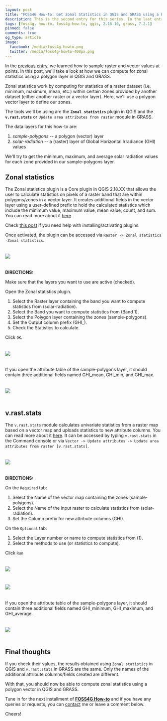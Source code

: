 ```yaml
---
layout: post
title: "FOSS4G How-to: Get Zonal Statistics in QGIS and GRASS using a Polygon Layer as Zones"
description: This is the second entry for this series. In the last entry, we learned how to sample rasters using points. This time we'll compute zonal statistics using a polygon layer using QGIS and GRASS.
tags: [foss4g, how-to, foss4g-how-to, qgis, 2.18.10, grass, 7.2.1]
pinned: false
comments: true
og_type: article
image:
  facebook: /media/foss4g-howto.png
  twitter: /media/foss4g-howto-400px.png
---
```

In the [previous entry](https://benhur07b.github.io/2017/07/26/foss4g-how-to-sample-raster-or-vector-values-at-points-in-qgis-and-grass.html), we learned how to sample raster and vector values at points. In this post, we'll take a look at how we can compute for zonal statistics using a polygon layer in QGIS and GRASS.

Zonal statistics work by computing for statistics of a raster dataset (i.e. minimum, maximum, mean, etc.) within certain zones provided by another dataset (either another raster or a vector layer). Here, we'll use a polygon vector layer to define our zones.

The tools we'll be using are the **```Zonal statistics```** plugin in QGIS and the **```v.rast.stats```** or ```Update area attributes from raster``` module in GRASS.

The data layers for this how-to are:
1. *sample-polygons* -- a polygon (vector) layer
2. *solar-radiation* -- a (raster) layer of Global Horizontal Irradiance (GHI) values

We'll try to get the minimum, maximum, and average solar radiation values for each zone provided in our sample-polygons layer.


## Zonal statistics
The Zonal statistics plugin is a Core plugin in QGIS 2.18.XX that allows the user to calculate statistics on pixels of a raster band that are within polygons/zones in a vector layer. It creates additional fields in the vector layer using a user-defined prefix to hold the calculated statistics which include the minimum value, maximum value, mean value, count, and sum. You can read more about it [here](https://docs.qgis.org/2.18/en/docs/user_manual/plugins/plugins_zonal_statistics.html).

Check [this post](https://benhur07b.github.io/2017/07/14/qgis-plugins.html) if you need help with installing/activating plugins.

Once activated, the plugin can be accessed via ```Raster -> Zonal statistics -Zonal statistics```.

<div style="padding: 1.5em 0;"><img class="img-responsive" style="display: block; margin: auto;" src="{{ site.baseurl }}/media/posts/2017-07-28-foss4g-how-to-get-zonal-statistics-in-qgis-and-grass-using-a-polygon-layer-as-zones/zonal-stats-cropped.png"></div>

>
**DIRECTIONS:**
>
Make sure that the layers you want to use are active (checked).
>
Open the Zonal statistics plugin.
>
1. Select the Raster layer containing the band you want to compute statistics from (solar-radiation).
2. Select the Band you want to compute statistics from (Band 1).
3. Select the Polygon layer containing the zones (sample-polygons).
4. Set the Output column prefix (GHI_).
5. Check the Statistics to calculate.
>
Click ```OK```.

<div style="padding: 1.5em 0;"><img class="img-responsive" style="display: block; margin: auto;" src="{{ site.baseurl }}/media/posts/2017-07-28-foss4g-how-to-get-zonal-statistics-in-qgis-and-grass-using-a-polygon-layer-as-zones/zonal-stats-gui-1.png"></div>

If you open the attribute table of the sample-polygons layer, it should contain three additional fields named GHI_mean, GHI_min, and GHI_max.

<div style="padding: 1.5em 0;"><img class="img-responsive" style="display: block; margin: auto;" src="{{ site.baseurl }}/media/posts/2017-07-28-foss4g-how-to-get-zonal-statistics-in-qgis-and-grass-using-a-polygon-layer-as-zones/qgis-attr-tab-2.png"></div>


## v.rast.stats
The ```v.rast.stats``` module calculates univariate statistics from a raster map based on a vector map and uploads statistics to new attribute columns. You can read more about it [here](https://grass.osgeo.org/grass72/manuals/v.rast.stats.html). It can be accessed by typing ```v.rast.stats``` in the Command console or via ```Vector -> Update attributes -> Update area attributes from raster [v.rast.stats]```.

<div style="padding: 1.5em 0;"><img class="img-responsive" style="display: block; margin: auto;" src="{{ site.baseurl }}/media/posts/2017-07-28-foss4g-how-to-get-zonal-statistics-in-qgis-and-grass-using-a-polygon-layer-as-zones/v.rast.stats-cropped.png"></div>

>
**DIRECTIONS:**
>
On the ```Required``` tab:
1. Select the Name of the vector map containing the zones (sample-polygons).
2. Select the Name of the input raster to calculate statistics from (solar-radiation).
3. Set the Column prefix for new attribute columns (GHI).
>
On the ```Optional``` tab:
1. Select the Layer number or name to compute statistics from (1).
2. Select the methods to use (or statistics to compute).
>
Click ```Run```

<div style="padding: 1.5em 0;"><img class="img-responsive" style="display: block; margin: auto;" src="{{ site.baseurl }}/media/posts/2017-07-28-foss4g-how-to-get-zonal-statistics-in-qgis-and-grass-using-a-polygon-layer-as-zones/v.rast.stats-reqd.png"></div>

<div style="padding: 1.5em 0;"><img class="img-responsive" style="display: block; margin: auto;" src="{{ site.baseurl }}/media/posts/2017-07-28-foss4g-how-to-get-zonal-statistics-in-qgis-and-grass-using-a-polygon-layer-as-zones/v.rast.stats-opt.png"></div>

If you open the attribute table of the sample-polygons layer, it should contain three additional fields named GHI_minimum, GHI_maximum, and GHI_average.

<div style="padding: 1.5em 0;"><img class="img-responsive" style="display: block; margin: auto;" src="{{ site.baseurl }}/media/posts/2017-07-28-foss4g-how-to-get-zonal-statistics-in-qgis-and-grass-using-a-polygon-layer-as-zones/grass-attr-tab-2.png"></div>


## Final thoughts
If you check their values, the results obtained using ```Zonal statistics``` in QGIS and ```v.rast.stats``` in GRASS are the same. Only the names of the additional attribute columns/fields created are different.

With that, you should now be able to compute zonal statistics using a polygon vector in QGIS and GRASS.

Tune in for the next installment of [**FOSS4G How-to**]({{site.baseurl}}/blog/tags.html#foss4g-how-to) and if you have any queries or requests, you can [contact]({{site.baseurl}}) me or leave a comment below.

Cheers!
